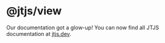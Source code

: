 # @jtjs/view

Our documentation got a glow-up! You can now find all JTJS documentation at [jtjs.dev](https://jtjs.dev).
